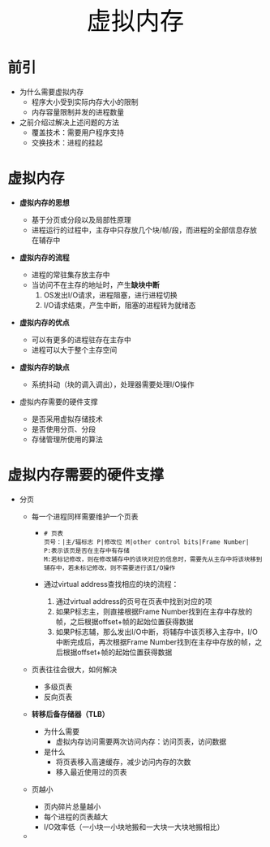 <center><font face="黑体" color=black size=7>虚拟内存</font></center>

# 前引

- 为什么需要虚拟内存
  - 程序大小受到实际内存大小的限制
  - 内存容量限制并发的进程数量
- 之前介绍过解决上述问题的方法
  - 覆盖技术：需要用户程序支持
  - 交换技术：进程的挂起

# 虚拟内存

- **虚拟内存的思想**
  - 基于分页或分段以及局部性原理
  - 进程运行的过程中，主存中只存放几个块/帧/段，而进程的全部信息存放在辅存中
- **虚拟内存的流程**
  - 进程的常驻集存放主存中
  - 当访问不在主存的地址时，产生**缺块中断**
    1. OS发出I/O请求，进程阻塞，进行进程切换
    2. I/O请求结束，产生中断，阻塞的进程转为就绪态

- **虚拟内存的优点**
  - 可以有更多的进程驻存在主存中
  - 进程可以大于整个主存空间
- **虚拟内存的缺点**
  - 系统抖动（块的调入调出），处理器需要处理I/O操作

- 虚拟内存需要的硬件支撑
  - 是否采用虚拟存储技术
  - 是否使用分页、分段
  - 存储管理所使用的算法

# 虚拟内存需要的硬件支撑

- 分页

  - 每一个进程同样需要维护一个页表

    - ```
      # 页表
      页号：|主/辐标志 P|修改位 M|other control bits|Frame Number|
      P:表示该页是否在主存中有存储
      M:若标记修改，则在修改辅存中的该块对应的信息时，需要先从主存中将该块移到辅存中，若未标记修改，则不需要进行该I/O操作
      ```

    - 通过virtual address查找相应的块的流程：

      1. 通过virtual address的页号在页表中找到对应的项
      2. 如果P标志主，则直接根据Frame Number找到在主存中存放的帧，之后根据offset+帧的起始位置获得数据
      3. 如果P标志辅，那么发出I/O中断，将辅存中该页移入主存中，I/O中断完成后，再次根据Frame Number找到在主存中存放的帧，之后根据offset+帧的起始位置获得数据

  - 页表往往会很大，如何解决

    - 多级页表
    - 反向页表

  - **转移后备存储器（TLB）**  

    - 为什么需要
      - 虚拟内存访问需要两次访问内存：访问页表，访问数据
    - 是什么
      - 将页表移入高速缓存，减少访问内存的次数
      - 移入最近使用过的页表

  - 页越小

    - 页内碎片总量越小
    - 每个进程的页表越大
    - I/O效率低（一小块一小块地搬和一大块一大块地搬相比）

  - 
